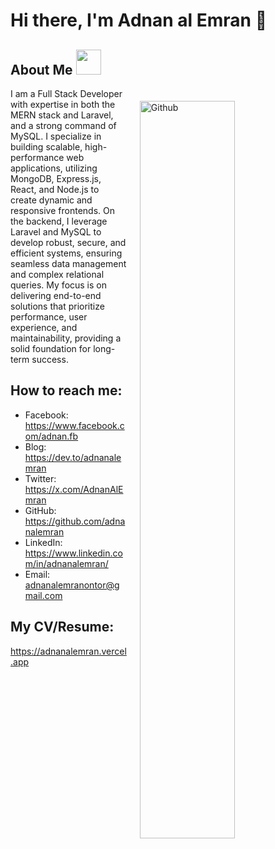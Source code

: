  


# Hi there, I'm Adnan al Emran 👋

<h2> About Me  <img  src = "https://media2.giphy.com/media/ZGHpWzdOEkMKtwLqdc/giphy.gif?cid=ecf05e47a0n3gi1bfqntqmob8g9aid1oyj2wr3ds3mg700bl&rid=giphy.gif" width="40px" height="40px"></h2>
<img style="margin:20px;" width="55%" align="right" alt="Github" src="https://raw.githubusercontent.com/onimur/.github/master/.resources/git-header.svg" />
<p  width="45%"   >
I am a Full Stack Developer with expertise in both the MERN stack and Laravel, and a strong command of MySQL. I specialize in building scalable, high-performance web applications, utilizing MongoDB, Express.js, React, and Node.js to create dynamic and responsive frontends. On the backend, I leverage Laravel and MySQL to develop robust, secure, and efficient systems, ensuring seamless data management and complex relational queries. My focus is on delivering end-to-end solutions that prioritize performance, user experience, and maintainability, providing a solid foundation for long-term success. 
<br>

## How to reach me:
- Facebook: https://www.facebook.com/adnan.fb
- Blog: https://dev.to/adnanalemran
- Twitter: https://x.com/AdnanAlEmran
- GitHub: https://github.com/adnanalemran
- LinkedIn:  https://www.linkedin.com/in/adnanalemran/
- Email: adnanalemranontor@gmail.com


## My CV/Resume:
https://adnanalemran.vercel.app
 
